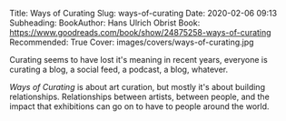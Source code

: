 Title: Ways of Curating
Slug: ways-of-curating
Date: 2020-02-06 09:13
Subheading: 
BookAuthor: Hans Ulrich Obrist
Book: https://www.goodreads.com/book/show/24875258-ways-of-curating
Recommended: True
Cover: images/covers/ways-of-curating.jpg

Curating seems to have lost it's meaning in recent years, everyone is curating a blog, a social feed, a podcast, a blog, whatever.

*Ways of Curating* is about art curation, but mostly it's about building relationships. Relationships between artists, between people, and the impact that exhibitions can go on to have to people around the world. 
